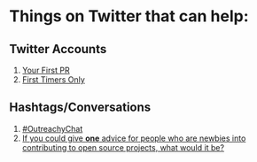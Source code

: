 # Things on Twitter that can help:

## Twitter Accounts

1. [Your First PR](https://twitter.com/yourfirstpr)
1. [First Timers Only](https://twitter.com/first_tmrs_only)

## Hashtags/Conversations

1. [#OutreachyChat](https://twitter.com/hashtag/OutreachyChat?s=09)
1. [If you could give **one** advice for people who are newbies into contributing to open source projects, what would it be?](https://twitter.com/erikaheidi/status/647358632619851776)
